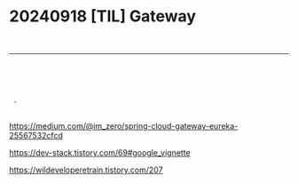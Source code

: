 # 20240918 [TIL] Gateway  

<br>

---
<br>
<br>
<br>

```
 - 
 
```
https://medium.com/@im_zero/spring-cloud-gateway-eureka-25567532cfcd

https://dev-stack.tistory.com/69#google_vignette

https://wildeveloperetrain.tistory.com/207